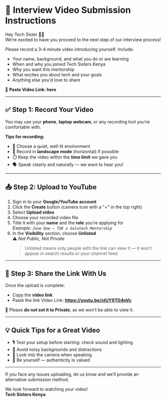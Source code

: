 # 🎥 Interview Video Submission Instructions

Hey Tech Sister 👋🏾  
We’re excited to have you proceed to the next step of our interview process!

Please record a 3–4 minute video introducing yourself. Include:
- Your name, background, and what you do or are learning
- When and why you joined Tech Sisters Kenya
- Why you want this mentorship
- What excites you about tech and your goals
- Anything else you'd love to share

📎 **Paste Video Link: here** 

---

## ✅ Step 1: Record Your Video

You may use your **phone**, **laptop webcam**, or any recording tool you’re comfortable with.

**Tips for recording:**
- 📍 Choose a quiet, well-lit environment
- 📱 Record in **landscape mode** (horizontal) if possible
- ⏱️ Keep the video within the **time limit** we gave you
- 🗣️ Speak clearly and naturally — we want to hear you!

---

## 📤 Step 2: Upload to YouTube

1. Sign in to your **Google/YouTube account**
2. Click the **Create** button (camera icon with a "+" in the top right)
3. Select **Upload video**
4. Choose your recorded video file
5. Title it with your **name** and the **role** you’re applying for  
   _Example: `Jane Doe – TSK x Solutech Mentorship`_
6. In the **Visibility** section, choose **Unlisted**  
   ⚠️ _Not Public, Not Private_  
   > Unlisted means only people with the link can view it — it won’t appear in search results or your channel feed.

---

## 🔗 Step 3: Share the Link With Us

Once the upload is complete:
- Copy the **video link**
- Paste the link 
Video Link: **https://youtu.be/xtUY9TG4nVc**

🚫 Please **do not set it to Private**, as we won’t be able to view it.

---

## 💡 Quick Tips for a Great Video

- 🎙️ Test your setup before starting: check sound and lighting
- 🚫 Avoid noisy backgrounds and distractions
- 👀 Look into the camera when speaking
- 💖 Be yourself — authenticity is valued

---

If you face any issues uploading, let us know and we’ll provide an alternative submission method.

We look forward to watching your video!  
**Tech Sisters Kenya**
